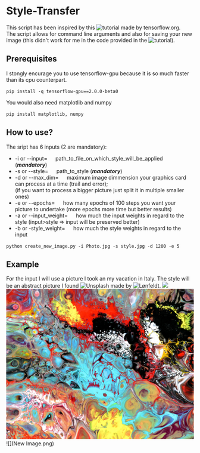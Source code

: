 # Style-Transfer
This script has been inspired by this ![tutorial](https://www.tensorflow.org/beta/tutorials/generative/style_transfer) made by tensorflow.org.  
The script allows for command line arguments and also for saving your new image (this didn't work for me in the code provided in the ![tutorial](https://www.tensorflow.org/beta/tutorials/generative/style_transfer)).
## Prerequisites
I stongly encurage you to use tensorflow-gpu because it is so much faster than its cpu counterpart.
```
pip install -q tensorflow-gpu==2.0.0-beta0
```
You would also need matplotlib and numpy
```
pip install matplotlib, numpy
```
## How to use?
The sript has 6 inputs (2 are mandatory):
- -i or --input= &emsp; path_to_file_on_which_style_will_be_applied (***mandatory***)
- -s or --style= &emsp; path_to_style (***mandatory***)
- -d or --max_dim= &emsp; maximum image dimmension your graphics card can process at a time (trail and error);  
(if you want to process a bigger picture just split it in multiple smaller ones)
- -e or --epochs= &emsp; how many epochs of 100 steps you want your picture to undertake (more epochs more time but better results)
- -a or --input_weight= &emsp; how much the input weights in regard to the style (input>style => input will be preserved better)
- -b or -style_weight= &emsp; how much the style weights in regard to the input 

```
python create_new_image.py -i Photo.jpg -s style.jpg -d 1200 -e 5
```

## Example
For the input I will use a picture I took an my vacation in Italy. The style will be an abstract picture I found ![Unsplash](https://unsplash.com/?utm_source=unsplash&utm_medium=referral&utm_content=creditCopyText) made by ![Lønfeldt](https://unsplash.com/@artbylonfeldt?utm_source=unsplash&utm_medium=referral&utm_content=creditCopyText).
![](Photo.jpg)
![](Style.jpg)
![](New Image.png)
